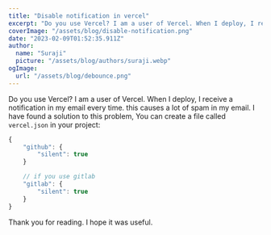 ```yaml
---
title: "Disable notification in vercel"
excerpt: "Do you use Vercel? I am a user of Vercel. When I deploy, I receive a notification in my email every time."
coverImage: "/assets/blog/disable-notification.png"
date: "2023-02-09T01:52:35.911Z"
author:
  name: "Suraji"
  picture: "/assets/blog/authors/suraji.webp"
ogImage:
  url: "/assets/blog/debounce.png"
---
```


Do you use Vercel? I am a user of Vercel. When I deploy, I receive a notification in my email every time. this causes a lot of spam in my email. I have found a solution to this problem, 
You can create a file called `vercel.json` in your project:

```javascript
{
    "github": {
        "silent": true
    }

    // if you use gitlab
    "gitlab": {
        "silent": true
    }
}

```
Thank you for reading. I hope it was useful.
